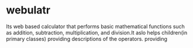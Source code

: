 # webulatr
Its web based calculator that performs basic mathematical functions such as addition, subtraction, multiplication, and division.It aslo helps children(in primary classes) providing descriptions of the operators. providing
